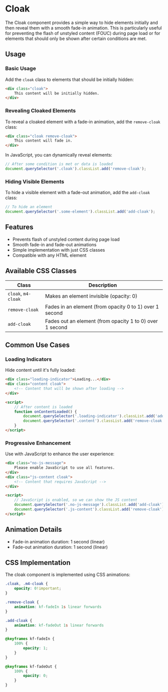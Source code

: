 # Cloak

The Cloak component provides a simple way to hide elements initially and then reveal them with a smooth fade-in animation. This is particularly useful for preventing the flash of unstyled content (FOUC) during page load or for elements that should only be shown after certain conditions are met.

## Usage

### Basic Usage

Add the `cloak` class to elements that should be initially hidden:

```html
<div class="cloak">
    This content will be initially hidden.
</div>
```

### Revealing Cloaked Elements

To reveal a cloaked element with a fade-in animation, add the `remove-cloak` class:

```html
<div class="cloak remove-cloak">
    This content will fade in.
</div>
```

In JavaScript, you can dynamically reveal elements:

```javascript
// After some condition is met or data is loaded
document.querySelector('.cloak').classList.add('remove-cloak');
```

### Hiding Visible Elements

To hide a visible element with a fade-out animation, add the `add-cloak` class:

```javascript
// To hide an element
document.querySelector('.some-element').classList.add('add-cloak');
```

## Features

- Prevents flash of unstyled content during page load
- Smooth fade-in and fade-out animations
- Simple implementation with just CSS classes
- Compatible with any HTML element

## Available CSS Classes

| Class | Description |
| ----- | ----------- |
| `cloak`, `m4-cloak` | Makes an element invisible (opacity: 0) |
| `remove-cloak` | Fades in an element (from opacity 0 to 1) over 1 second |
| `add-cloak` | Fades out an element (from opacity 1 to 0) over 1 second |

## Common Use Cases

### Loading Indicators

Hide content until it's fully loaded:

```html
<div class="loading-indicator">Loading...</div>
<div class="content cloak">
    <!-- Content that will be shown after loading -->
</div>

<script>
    // After content is loaded
    function onContentLoaded() {
        document.querySelector('.loading-indicator').classList.add('add-cloak');
        document.querySelector('.content').classList.add('remove-cloak');
    }
</script>
```

### Progressive Enhancement

Use with JavaScript to enhance the user experience:

```html
<div class="no-js-message">
    Please enable JavaScript to use all features.
</div>
<div class="js-content cloak">
    <!-- Content that requires JavaScript -->
</div>

<script>
    // JavaScript is enabled, so we can show the JS content
    document.querySelector('.no-js-message').classList.add('add-cloak');
    document.querySelector('.js-content').classList.add('remove-cloak');
</script>
```

## Animation Details

- Fade-in animation duration: 1 second (linear)
- Fade-out animation duration: 1 second (linear)

## CSS Implementation

The cloak component is implemented using CSS animations:

```css
.cloak, .m4-cloak {
    opacity: 0!important;
}

.remove-cloak {
    animation: kf-fadeIn 1s linear forwards
}

.add-cloak {
    animation: kf-fadeOut 1s linear forwards
}

@keyframes kf-fadeIn {
    100% {
        opacity: 1;
    }
}

@keyframes kf-fadeOut {
    100% {
        opacity: 0;
    }
}
```
